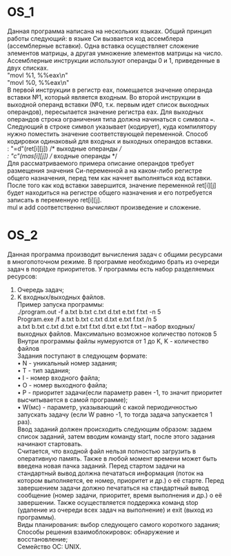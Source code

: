 # OS_1
Данная программа написана на нескольких языках. Общий принцип работы следующий: в языке Си вызвается код ассемблера (ассемблерные вставки).
Одна вставка осуществляет сложение элементов матрицы, а другая умножение элементов матрицы на число.
Ассемблерные инструкции используют операнды 0 и 1, приведенные в двух списках.<br/> 
"movl  %1, %%eax\n"<br/>
"movl %0, %%eax\n"<br/> 
В первой инструкции в регистр eax, помещается значение операнда вставки №1, который является входным. Во второй инструкции в выходной операнд вставки 
(№0, т.к. первым идет список выходных операндов), пересылается значение регистра eax. Для выходных операндов строка ограничения типа должна начинаться 
с символа `=`. Следующий в строке символ указывает (кодирует), куда компилятору нужно поместить значение соответствующей переменной. 
Способ кодировки одинаковый для входных и выходных операндов вставки.<br/>
: "=d"(ret[i][j]) /* выходные операнды */<br/>
: "c"(mas[i][j]) /* входные операнды */<br/>
Для рассматриваемого примера описание операндов требует размещения значения Си-переменной a на каком-либо регистре общего назначения, перед тем как 
начнет выполняться код вставки. После того как код вставки завершится, значение переменной ret[i][j] будет находиться на регистре общего назначения 
и его потребуется записать в переменную ret[i][j].<br/> 
mul и add соответственно вычисляют произведение и сложение.
# OS_2
Данная программа производит вычисления задач с общими ресурсами в многопоточном режиме. В программе необходимо брать из очереди задач в порядке приоритетов.
У программы есть набор разделяемых ресурсов:<br/>
1.	Очередь задач;<br/>
2.	K входных/выходных файлов. <br/>
Пример запуска программы:<br/>
./program.out -f a.txt b.txt c.txt d.txt e.txt f.txt -n 5<br/>
Program.exe /f a.txt b.txt c.txt  d.txt e.txt f.txt /n 5<br/>
a.txt b.txt c.txt  d.txt e.txt f.txt d.txt e.txt f.txt – набор входных/выходных файлов. Максимально возможное количество потоков 5<br/>
Внутри программы файлы нумеруются от 1 до K, K - количество файлов<br/>
Задания поступают в следующем формате:<br/>
•	N - уникальный номер задания;<br/>
•	T - тип задания;<br/>
•	I - номер входного файла;<br/>
•	O - номер выходного файла;<br/>
•	P - приоритет задачи(если параметр равен -1, то значит приоритет высчитывается в самой программе);<br/>
•	W(мс) - параметр, указывающий с какой периодичностью запускать задачу (если W равно -1, то тогда задача запускается 1 раз).<br/>
Ввод заданий должен происходить следующим образом: задаем список заданий, затем вводим команду start, после этого задания начинают стартовать.<br/>
Считается, что входной файл нельзя полностью загрузить в оперативную память. Также в любой момент времени может быть введена новая пачка заданий.
Перед стартом задачи на стандартный вывод должна печататься информация (поток на котором выполняется, ее номер, приоритет и др.) о её старте.
Перед завершением задачи должно печататься на стандартный вывод сообщение (номер задачи, приоритет, время выполнения и др.) о её завершении.
Также осуществляется поддержка команд stop (удаление из очереди всех задач на выполнение) и exit (выход из программы).<br/>
Виды планирования: выбор следующего самого короткого задания;<br/>
Способы решения взаимоблокировок: обнаружение и восстановление;<br/>
Семейство ОС: UNIX.



